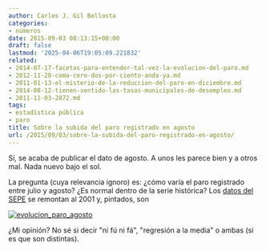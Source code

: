 ```yaml
---
author: Carlos J. Gil Bellosta
categories:
- números
date: 2015-09-03 08:13:15+00:00
draft: false
lastmod: '2025-04-06T19:05:09.221832'
related:
- 2014-07-17-facetas-para-entender-tal-vez-la-evolucion-del-paro.md
- 2012-11-28-coma-cero-dos-por-ciento-anda-ya.md
- 2011-01-13-el-misterio-de-la-reduccion-del-paro-en-diciembre.md
- 2014-08-12-tienen-sentido-las-tasas-municipales-de-desempleo.md
- 2011-11-03-2872.md
tags:
- estadística pública
- paro
title: Sobre la subida del paro registrado en agosto
url: /2015/09/03/sobre-la-subida-del-paro-registrado-en-agosto/
---
```


Sí, se acaba de publicar el dato de agosto. A unos les parece bien y a otros mal. Nada nuevo bajo el sol.

La pregunta (cuya relevancia ignoro) es: ¿cómo varía el paro registrado entre julio y agosto? ¿Es normal dentro de la serie histórica? Los [datos del SEPE](https://www.sepe.es/contenidos/que_es_el_sepe/estadisticas/datos_avance/paro/index.html) se remontan al 2001 y, pintados, son

[![evolucion_paro_agosto](/wp-uploads/2015/09/evolucion_paro_agosto.png#center)
](/wp-uploads/2015/09/evolucion_paro_agosto.png#center)

¿Mi opinión? No sé si decir "ni fú ni fá", "regresión a la media" o ambas (si es que son distintas).